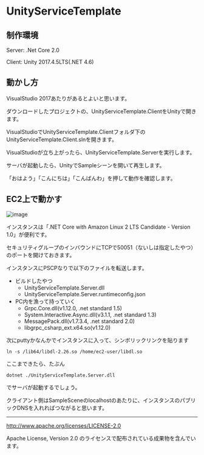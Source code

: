 # UnityServiceTemplate

## 制作環境

Server: .Net Core 2.0

Client: Unity 2017.4.5LTS(.NET 4.6)

## 動かし方

VisualStudio 2017あたりがあるとよいと思います。

ダウンロードしたプロジェクトの、UnityServiceTemplate.ClientをUnityで開きます。

VisualStudioでUnityServiceTemplate.Clientフォルダ下のUnityServiceTemplate.Client.slnを開きます。

VisualStudioが立ち上がったら、UnityServiceTemplate.Serverを実行します。

サーバが起動したら、UnityでSampleシーンを開いて再生します。

「おはよう」「こんにちは」「こんばんわ」を押して動作を確認します。

## EC2上で動かす

![image](https://user-images.githubusercontent.com/1702680/41492125-f2780458-7137-11e8-91b6-40fe803f2541.png)

インスタンスは「.NET Core with Amazon Linux 2 LTS Candidate - Version 1.0」が便利です。

セキュリティグループのインバウンドにTCPで50051（ないしは指定したやつ）のポートを開けておきます。

インスタンスにPSCPなりで以下のファイルを転送します。

- ビルドしたやつ
  - UnityServiceTemplate.Server.dll
  - UnityServiceTemplate.Server.runtimeconfig.json
- PC内を漁って持っていく
  - Grpc.Core.dll(v1.12.0, .net standard 1.5)
  - System.Interactive.Async.dll(v3.1.1, .net standard 1.3)
  - MessagePack.dll(v1.7.3.4, .net standard 2.0)
  - libgrpc_csharp_ext.x64.so(v1.12.0)
 
次にputtyかなんかでインスタンスに入って、シンボリックリンクを貼ります
 
```ln -s /lib64/libdl-2.26.so /home/ec2-user/libdl.so```
 
ここまできたら、たぶん
 
```dotnet ./UnityServiceTemplate.Server.dll```

でサーバが起動するでしょう。

クライアント側はSampleSceneのlocalhostのあたりに、インスタンスのパブリックDNSを入れればつながると思います。

---

http://www.apache.org/licenses/LICENSE-2.0

Apache License, Version 2.0 のライセンスで配布されている成果物を含んでいます。
